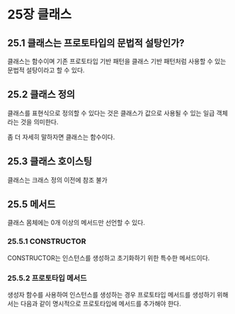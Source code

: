 # 25장 클래스

## 25.1 클래스는 프로토타입의 문법적 설탕인가?
클래스는 함수이며 기존 프로토타입 기반 패턴을 클래스 기반 패턴처럼 사용할 수 있는 문법적 설탕이라고 할 수 있다.

## 25.2 클래스 정의

클래스를 표현식으로 정의할 수 있다는 것은 클래스가 값으로 사용될 수 있는 일급 객체라는 것을 의미한다.

좀 더 자세히 말하자면 클래스는 함수이다.

## 25.3 클래스 호이스팅 
클래스는 크래스 정의 이전에 참조 불가

## 25.5 메서드 
클래스 몸체에는 0개 이상의 메서드만 선언할 수 있다.

### 25.5.1 CONSTRUCTOR

CONSTRUCTOR는 인스턴스를 생성하고 초기화하기 위한 특수한 메서드이다.

### 25.5.2 프로토타입 메서드
생성자 함수를 사용하여 인스턴스를 생성하는 경우 프로토타입 메서드를 생성하기 위해서는 다음과 같이 명시적으로 프로토타입에 메서드를 추가해야 한다.